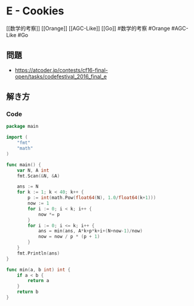# E - Cookies
[[数学的考察]] [[Orange]] [[AGC-Like]] [[Go]]
#数学的考察 #Orange #AGC-Like #Go 

## 問題
- https://atcoder.jp/contests/cf16-final-open/tasks/codefestival_2016_final_e

## 解き方
### Code
```go
package main

import (
	"fmt"
	"math"
)

func main() {
	var N, A int
	fmt.Scan(&N, &A)

	ans := N
	for k := 1; k < 40; k++ {
		p := int(math.Pow(float64(N), 1.0/float64(k+1)))
		now := 1
		for i := 0; i < k; i++ {
			now *= p
		}
		for i := 0; i <= k; i++ {
			ans = min(ans, A*k+p*k+i+(N+now-1)/now)
			now = now / p * (p + 1)
		}
	}
	fmt.Println(ans)
}

func min(a, b int) int {
	if a < b {
		return a
	}
	return b
}
```